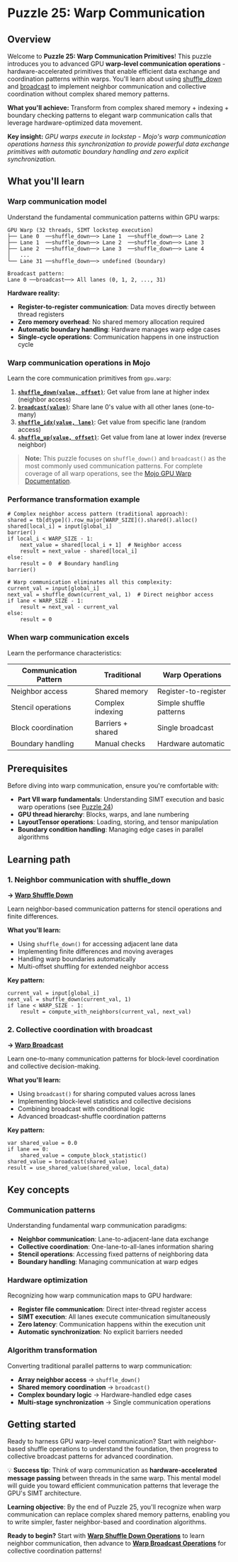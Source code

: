 # Puzzle 25: Warp Communication

## Overview

Welcome to **Puzzle 25: Warp Communication Primitives**! This puzzle introduces you to advanced GPU **warp-level communication operations** - hardware-accelerated primitives that enable efficient data exchange and coordination patterns within warps. You'll learn about using [shuffle_down](https://docs.modular.com/mojo/stdlib/gpu/warp/shuffle_down) and [broadcast](https://docs.modular.com/mojo/stdlib/gpu/warp/broadcast) to implement neighbor communication and collective coordination without complex shared memory patterns.

**What you'll achieve:** Transform from complex shared memory + indexing + boundary checking patterns to elegant warp communication calls that leverage hardware-optimized data movement.

**Key insight:** _GPU warps execute in lockstep - Mojo's warp communication operations harness this synchronization to provide powerful data exchange primitives with automatic boundary handling and zero explicit synchronization._

## What you'll learn

### **Warp communication model**

Understand the fundamental communication patterns within GPU warps:

```
GPU Warp (32 threads, SIMT lockstep execution)
├── Lane 0  ──shuffle_down──> Lane 1  ──shuffle_down──> Lane 2
├── Lane 1  ──shuffle_down──> Lane 2  ──shuffle_down──> Lane 3
├── Lane 2  ──shuffle_down──> Lane 3  ──shuffle_down──> Lane 4
│   ...
└── Lane 31 ──shuffle_down──> undefined (boundary)

Broadcast pattern:
Lane 0 ──broadcast──> All lanes (0, 1, 2, ..., 31)
```

**Hardware reality:**

- **Register-to-register communication**: Data moves directly between thread registers
- **Zero memory overhead**: No shared memory allocation required
- **Automatic boundary handling**: Hardware manages warp edge cases
- **Single-cycle operations**: Communication happens in one instruction cycle

### **Warp communication operations in Mojo**

Learn the core communication primitives from `gpu.warp`:

1. **[`shuffle_down(value, offset)`](https://docs.modular.com/mojo/stdlib/gpu/warp/shuffle_down)**: Get value from lane at higher index (neighbor access)
2. **[`broadcast(value)`](https://docs.modular.com/mojo/stdlib/gpu/warp/broadcast)**: Share lane 0's value with all other lanes (one-to-many)
3. **[`shuffle_idx(value, lane)`](https://docs.modular.com/mojo/stdlib/gpu/warp/shuffle_idx)**: Get value from specific lane (random access)
4. **[`shuffle_up(value, offset)`](https://docs.modular.com/mojo/stdlib/gpu/warp/shuffle_up)**: Get value from lane at lower index (reverse neighbor)

> **Note:** This puzzle focuses on `shuffle_down()` and `broadcast()` as the most commonly used communication patterns. For complete coverage of all warp operations, see the [Mojo GPU Warp Documentation](https://docs.modular.com/mojo/stdlib/gpu/warp/).

### **Performance transformation example**

```mojo
# Complex neighbor access pattern (traditional approach):
shared = tb[dtype]().row_major[WARP_SIZE]().shared().alloc()
shared[local_i] = input[global_i]
barrier()
if local_i < WARP_SIZE - 1:
    next_value = shared[local_i + 1]  # Neighbor access
    result = next_value - shared[local_i]
else:
    result = 0  # Boundary handling
barrier()

# Warp communication eliminates all this complexity:
current_val = input[global_i]
next_val = shuffle_down(current_val, 1)  # Direct neighbor access
if lane < WARP_SIZE - 1:
    result = next_val - current_val
else:
    result = 0
```

### **When warp communication excels**

Learn the performance characteristics:

| Communication Pattern | Traditional | Warp Operations |
|----------------------|-------------|-----------------|
| Neighbor access | Shared memory | Register-to-register |
| Stencil operations | Complex indexing | Simple shuffle patterns |
| Block coordination | Barriers + shared | Single broadcast |
| Boundary handling | Manual checks | Hardware automatic |

## Prerequisites

Before diving into warp communication, ensure you're comfortable with:

- **Part VII warp fundamentals**: Understanding SIMT execution and basic warp operations (see [Puzzle 24](../puzzle_24/puzzle_24.md))
- **GPU thread hierarchy**: Blocks, warps, and lane numbering
- **LayoutTensor operations**: Loading, storing, and tensor manipulation
- **Boundary condition handling**: Managing edge cases in parallel algorithms

## Learning path

### **1. Neighbor communication with shuffle_down**

**→ [Warp Shuffle Down](./warp_shuffle_down.md)**

Learn neighbor-based communication patterns for stencil operations and finite differences.

**What you'll learn:**

- Using `shuffle_down()` for accessing adjacent lane data
- Implementing finite differences and moving averages
- Handling warp boundaries automatically
- Multi-offset shuffling for extended neighbor access

**Key pattern:**

```mojo
current_val = input[global_i]
next_val = shuffle_down(current_val, 1)
if lane < WARP_SIZE - 1:
    result = compute_with_neighbors(current_val, next_val)
```

### **2. Collective coordination with broadcast**

**→ [Warp Broadcast](./warp_broadcast.md)**

Learn one-to-many communication patterns for block-level coordination and collective decision-making.

**What you'll learn:**

- Using `broadcast()` for sharing computed values across lanes
- Implementing block-level statistics and collective decisions
- Combining broadcast with conditional logic
- Advanced broadcast-shuffle coordination patterns

**Key pattern:**

```mojo
var shared_value = 0.0
if lane == 0:
    shared_value = compute_block_statistic()
shared_value = broadcast(shared_value)
result = use_shared_value(shared_value, local_data)
```

## Key concepts

### **Communication patterns**

Understanding fundamental warp communication paradigms:

- **Neighbor communication**: Lane-to-adjacent-lane data exchange
- **Collective coordination**: One-lane-to-all-lanes information sharing
- **Stencil operations**: Accessing fixed patterns of neighboring data
- **Boundary handling**: Managing communication at warp edges

### **Hardware optimization**

Recognizing how warp communication maps to GPU hardware:

- **Register file communication**: Direct inter-thread register access
- **SIMT execution**: All lanes execute communication simultaneously
- **Zero latency**: Communication happens within the execution unit
- **Automatic synchronization**: No explicit barriers needed

### **Algorithm transformation**

Converting traditional parallel patterns to warp communication:

- **Array neighbor access** → `shuffle_down()`
- **Shared memory coordination** → `broadcast()`
- **Complex boundary logic** → Hardware-handled edge cases
- **Multi-stage synchronization** → Single communication operations

## Getting started

Ready to harness GPU warp-level communication? Start with neighbor-based shuffle operations to understand the foundation, then progress to collective broadcast patterns for advanced coordination.

💡 **Success tip**: Think of warp communication as **hardware-accelerated message passing** between threads in the same warp. This mental model will guide you toward efficient communication patterns that leverage the GPU's SIMT architecture.

**Learning objective**: By the end of Puzzle 25, you'll recognize when warp communication can replace complex shared memory patterns, enabling you to write simpler, faster neighbor-based and coordination algorithms.

**Ready to begin?** Start with **[Warp Shuffle Down Operations](./warp_shuffle_down.md)** to learn neighbor communication, then advance to **[Warp Broadcast Operations](./warp_broadcast.md)** for collective coordination patterns!
